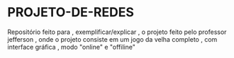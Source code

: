 # PROJETO-DE-REDES
Repositório feito para , exemplificar/explicar , o projeto feito pelo professor jefferson , onde o projeto consiste em um jogo da velha completo , com interface gráfica , modo "online" e "offiline"
